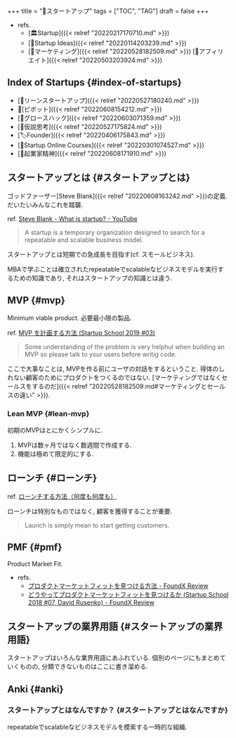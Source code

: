 +++
title = "📂スタートアップ"
tags = ["TOC", "TAG"]
draft = false
+++

-   refs.
    -   [🏛Startup]({{< relref "20220217170710.md" >}})
    -   [🔬Startup Ideas]({{< relref "20220114203239.md" >}})
    -   [📂マーケティング]({{< relref "20220528182509.md" >}}) [📂アフィリエイト]({{< relref "20220503203924.md" >}})


## Index of Startups {#index-of-startups}

-   [📝リーンスタートアップ]({{< relref "20220527180240.md" >}})
-   📝[ピボット]({{< relref "20220608154212.md" >}})
-   [📝グロースハック]({{< relref "20220603071359.md" >}})
-   [📝仮説思考]({{< relref "20220527175824.md" >}})
-   [🏷Founder]({{< relref "20220406175843.md" >}})
-   [📝Startup Online Courses]({{< relref "20220301074527.md" >}})
-   [🔖起業家精神]({{< relref "20220608171910.md" >}})


## スタートアップとは {#スタートアップとは}

ゴッドファーザー[Steve Blank]({{< relref "20220608163242.md" >}})の定義. だいたいみんなこれを踏襲.

ref. [Steve Blank - What is startup? - YouTube](https://www.youtube.com/watch?v=YoTlnmvyYQ8)

> A startup is a temporary organization designed to search for a repeatable and scalable business model.

スタートアップとは短期での急成長を目指す(cf. スモールビジネス).

MBAで学ぶことは確立されたrepeatableでscalableなビジネスモデルを実行するための知識であり, それはスタートアップの知識とは違う.


## MVP {#mvp}

Minimum viable product. 必要最小限の製品.

ref. [MVP を計画する方法 (Startup School 2019 #03)](https://review.foundx.jp/entry/how-to-plan-an-mvp)

> Some understanding of the problem is very helphul when building an MVP so please talk to your users before writig code.

ここで大事なことは, MVPを作る前にユーザの対話をするということ. 得体のしれない顧客のためにプロダクトをつくるのではない. [マーケティングではなくセールスをするのだ]({{< relref "20220528182509.md#マーケティングとセールスの違い" >}}).


### Lean MVP {#lean-mvp}

初期のMVPはとにかくシンプルに.

1.  MVPは数ヶ月ではなく数週間で作成する.
2.  機能は極めて限定的にする.


## ローンチ {#ローンチ}

ref. [ローンチする方法（何度も何度も）](https://review.foundx.jp/entry/how-to-launch-again-and-again)

ローンチは特別なものではなく, 顧客を獲得することが重要.

> Launch is simply mean to start getting customers.


## PMF {#pmf}

Product Market Fit.

-   refs.
    -   [プロダクトマーケットフィットを見つける方法 - FoundX Review](https://review.foundx.jp/entry/how-to-find-product-market-fit-ss2017)
    -   [どうやってプロダクトマーケットフィットを見つけるか (Startup School 2018 #07, David Rusenko) - FoundX Review](https://review.foundx.jp/entry/how-to-find-product-market-fit)


## スタートアップの業界用語 {#スタートアップの業界用語}

スタートアップはいろんな業界用語にあふれている. 個別のページにもまとめていくものの, 分類できないものはここに書き溜める.


## Anki {#anki}


### スタートアップとはなんですか？ {#スタートアップとはなんですか}

repeatableでscalableなビジネスモデルを模索する一時的な組織.
